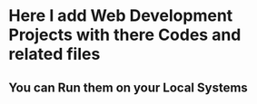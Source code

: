 <h1> Here I add Web Development Projects with there Codes and related files </h1>
<h2> You can Run them on your Local Systems </h2>
